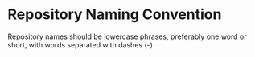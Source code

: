 Repository Naming Convention
============================

Repository names should be lowercase phrases, preferably one word or
short, with words separated with dashes (-)
